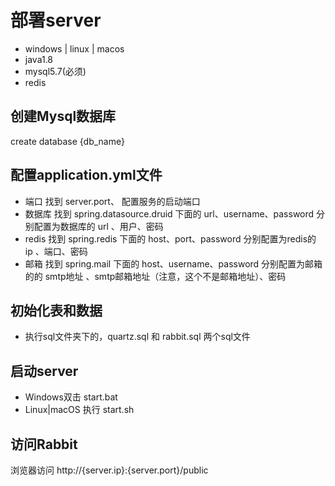 # 部署server
- windows | linux | macos
- java1.8
- mysql5.7(必须)
- redis

<!-- ## 下载
https://pan.baidu.com/s/11CspmuBy6gZKaYvnIwq8Kg  提取码：e8iw -->

## 创建Mysql数据库
create database {db_name}

## 配置application.yml文件
- 端口
找到 server.port、 配置服务的启动端口
- 数据库
找到 spring.datasource.druid 下面的 url、username、password 分别配置为数据库的 url 、用户、密码
- redis
找到 spring.redis 下面的 host、port、password 分别配置为redis的 ip 、端口、密码
- 邮箱
找到 spring.mail 下面的 host、username、password 分别配置为邮箱的的 smtp地址 、smtp邮箱地址（注意，这个不是邮箱地址）、密码

<!-- ## 创建表
https://github.com/opendx/server/blob/master/db/table.sql
 -->

## 初始化表和数据
* 执行sql文件夹下的，quartz.sql 和 rabbit.sql 两个sql文件

## 启动server
- Windows双击 start.bat
- Linux|macOS 执行 start.sh

## 访问Rabbit
浏览器访问 http://{server.ip}:{server.port}/public
